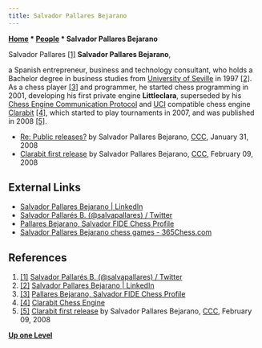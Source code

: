 ```yaml
---
title: Salvador Pallares Bejarano
---
```

**[Home](Home "Home") \* [People](People "People") \* Salvador Pallares Bejarano**



 [](https://twitter.com/salvapallares?lang=en) Salvador Pallares <a id="cite-note-1" href="#cite-ref-1">[1]</a> 
**Salvador Pallares Bejarano**,  

a Spanish entrepreneur, business and technology consultant, who holds a Bachelor degree in business studies from [University of Seville](https://en.wikipedia.org/wiki/University_of_Seville) in 1997 <a id="cite-note-2" href="#cite-ref-2">[2]</a>.
As a chess player <a id="cite-note-3" href="#cite-ref-3">[3]</a>
and programmer, he started chess programming in 2001, developing his first private engine **Littleclara**, superseded by his [Chess Engine Communication Protocol](Chess_Engine_Communication_Protocol "Chess Engine Communication Protocol") and [UCI](UCI "UCI") compatible chess engine [Clarabit](Clarabit "Clarabit") <a id="cite-note-4" href="#cite-ref-4">[4]</a>, which started to play tournaments in 2007, and was published in 2008 <a id="cite-note-5" href="#cite-ref-5">[5]</a>.






* [Re: Public releases?](http://www.talkchess.com/forum3/viewtopic.php?f=2&t=19243&start=10) by Salvador Pallares Bejarano, [CCC](CCC "CCC"), January 31, 2008
* [Clarabit first release](http://www.talkchess.com/forum3/viewtopic.php?f=2&t=19514) by Salvador Pallares Bejarano, [CCC](CCC "CCC"), February 09, 2008


## External Links


* [Salvador Pallares Bejarano | LinkedIn](https://www.linkedin.com/in/spallares/)
* [Salvador Pallarés B. (@salvapallares) / Twitter](https://twitter.com/salvapallares?lang=en)
* [Pallares Bejarano, Salvador FIDE Chess Profile](http://ratings.fide.com/card.phtml?event=2285720)
* [Salvador Pallares Bejarano chess games - 365Chess.com](https://www.365chess.com/players/Salvador_Pallares_Bejarano)


## References


1. <a id="cite-ref-1" href="#cite-note-1">[1]</a> [Salvador Pallarés B. (@salvapallares) / Twitter](https://twitter.com/salvapallares?lang=en)
2. <a id="cite-ref-2" href="#cite-note-2">[2]</a> [Salvador Pallares Bejarano | LinkedIn](https://www.linkedin.com/in/spallares/)
3. <a id="cite-ref-3" href="#cite-note-3">[3]</a> [Pallares Bejarano, Salvador FIDE Chess Profile](http://ratings.fide.com/card.phtml?event=2285720)
4. <a id="cite-ref-4" href="#cite-note-4">[4]</a> [Clarabit Chess Engine](http://sites.google.com/site/sapabe/)
5. <a id="cite-ref-5" href="#cite-note-5">[5]</a> [Clarabit first release](http://www.talkchess.com/forum3/viewtopic.php?f=2&t=19514) by Salvador Pallares Bejarano, [CCC](CCC "CCC"), February 09, 2008

**[Up one Level](People "People")**







 
